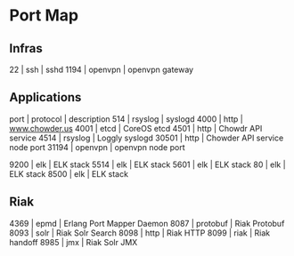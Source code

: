 # Port Map

## Infras

22 | ssh | sshd
1194 | openvpn | openvpn gateway

## Applications
port | protocol | description
514  | rsyslog | syslogd
4000 | http | www.chowder.us
4001 | etcd | CoreOS etcd
4501 | http | Chowdr API service
4514 | rsyslog | Loggly syslogd
30501 | http | Chowder API service node port
31194 | openvpn | openvpn node port

9200 | elk | ELK stack
5514 | elk | ELK stack
5601 | elk | ELK stack
80 | elk | ELK stack
8500 | elk | ELK stack

## Riak
4369 | epmd | Erlang Port Mapper Daemon
8087 | protobuf | Riak Protobuf
8093 | solr | Riak Solr Search
8098 | http | Riak HTTP
8099 | riak | Riak handoff
8985 | jmx | Riak Solr JMX

